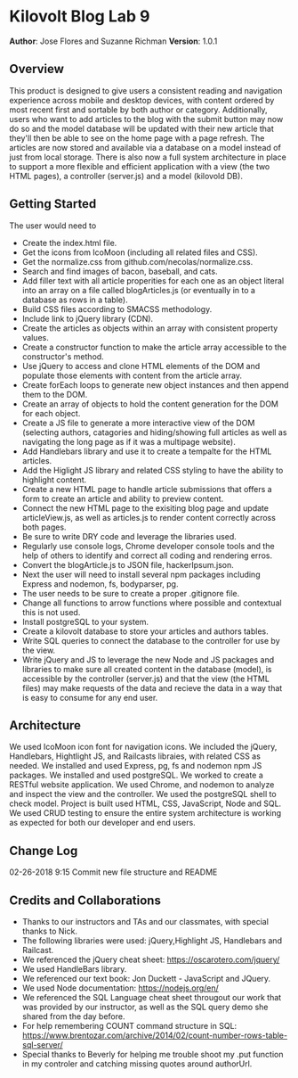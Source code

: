 # Kilovolt Blog Lab 9

**Author**: Jose Flores and Suzanne Richman
**Version**: 1.0.1

## Overview
This product is designed to give users a consistent reading and navigation experience across mobile and desktop devices, with content ordered by most recent first and sortable by both author or category. Additionally, users who want to add articles to the blog with the submit button may now do so and the model database will be updated with their new article that they'll then be able to see on the home page with a page refresh. The articles are now stored and available via a database on a model instead of just from local storage. There is also now a full system architecture in place to support a more flexible and efficient application with a view (the two HTML pages), a controller (server.js) and a model (kilovold DB).

## Getting Started

The user would need to
* Create the index.html file.
* Get the icons from IcoMoon (including all related files and CSS).
* Get the normalize.css from github.com/necolas/normalize.css.
* Search and find images of bacon, baseball, and cats.
* Add filler text with all article properities for each one as an object literal into an array on a file called blogArticles.js (or eventually in to a database as rows in a table).
* Build CSS files according to SMACSS methodology.
* Include link to jQuery library (CDN).
* Create the articles as objects within an array with consistent property values.
* Create a constructor function to make the article array accessible to the constructor's method.
* Use jQuery to access and clone HTML elements of the DOM and populate those elements with content from the article array.
* Create forEach loops to generate new object instances and then append them to the DOM.
* Create an array of objects to hold the content generation for the DOM for each object.
* Create a JS file to generate a more interactive view of the DOM (selecting authors, catagories and hiding/showing full articles as well as navigating the long page as if it was a multipage website).
* Add Handlebars library and use it to create a tempalte for the HTML articles.
* Add the Higlight JS library and related CSS styling to have the ability to highlight content.
* Create a new HTML page to handle article submissions that offers a form to create an article and ability to preview content.
* Connect the new HTML page to the exisiting blog page and update articleView.js, as well as articles.js to render content correctly across both pages.
* Be sure to write DRY code and leverage the libraries used.
* Regularly use console logs, Chrome developer console tools and the help of others to identify and correct all coding and rendering erros.
* Convert the blogArticle.js to JSON file, hackerIpsum.json.
* Next the user will need to install several npm packages including Express and nodemon, fs, bodyparser, pg. 
* The user needs to be sure to create a proper .gitignore file.
* Change all functions to arrow functions where possible and contextual this is not used.
* Install postgreSQL to your system.
* Create a kilovolt database to store your articles and authors tables. 
* Write SQL queries to connect the database to the controller for use by the view.
* Write jQuery and JS to leverage the new Node and JS packages and libraries to make sure all created content in the database (model), is accessible by the controller (server.js) and that the view (the HTML files) may make requests of the data and recieve the data in a way that is easy to consume for any end user. 

## Architecture

We used IcoMoon icon font for navigation icons. We included the jQuery, Handlebars, Hightlight JS, and Railcasts libraies, with related CSS as needed. We installed and used Express, pg, fs and nodemon npm JS packages. We installed and used postgreSQL. We worked to create a RESTful website application. We used Chrome, and nodemon to analyze and inspect the view and the controller. We used the postgreSQL shell to check model. Project is built used HTML, CSS, JavaScript, Node and SQL. We used CRUD testing to ensure the entire system architecture is working as expected for both our developer and end users.

## Change Log
02-26-2018
9:15 Commit new file structure and README



## Credits and Collaborations
* Thanks to our instructors and TAs and our classmates, with special thanks to Nick.
* The following libraries were used: jQuery,Highlight JS, Handlebars and Railcast.
* We referenced the jQuery cheat sheet: https://oscarotero.com/jquery/
* We used HandleBars library.
* We referenced our text book: Jon Duckett - JavaScript and JQuery.
* We used Node documentation: https://nodejs.org/en/
* We referenced the SQL Language cheat sheet througout our work that was provided by our instructor, as well as the SQL query demo she shared from the day before. 
* For help remembering COUNT command structure in SQL: https://www.brentozar.com/archive/2014/02/count-number-rows-table-sql-server/
* Special thanks to Beverly for helping me trouble shoot my .put function in my controler and catching missing quotes around authorUrl. 
    
